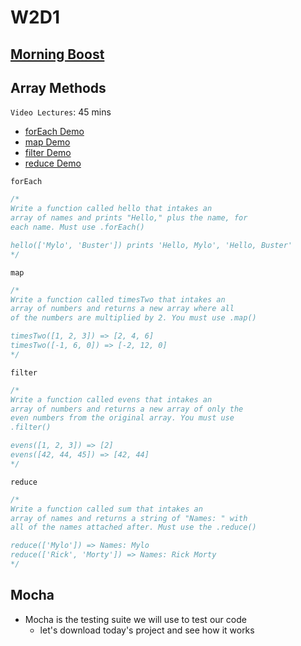 # W2D1

## [Morning Boost]

## Array Methods

`Video Lectures`: 45 mins

- [forEach Demo]
- [map Demo]
- [filter Demo]
- [reduce Demo]

`forEach`

  ```js
  /* 
  Write a function called hello that intakes an 
  array of names and prints "Hello," plus the name, for
  each name. Must use .forEach()

  hello(['Mylo', 'Buster']) prints 'Hello, Mylo', 'Hello, Buster'
  */
  ```

`map`

  ```js
  /* 
  Write a function called timesTwo that intakes an
  array of numbers and returns a new array where all 
  of the numbers are multiplied by 2. You must use .map()

  timesTwo([1, 2, 3]) => [2, 4, 6]
  timesTwo([-1, 6, 0]) => [-2, 12, 0]
  */
  ```

`filter`

  ```js
  /* 
  Write a function called evens that intakes an
  array of numbers and returns a new array of only the
  even numbers from the original array. You must use
  .filter()

  evens([1, 2, 3]) => [2]
  evens([42, 44, 45]) => [42, 44]
  */
  ```

`reduce`

  ```js
  /* 
  Write a function called sum that intakes an
  array of names and returns a string of "Names: " with
  all of the names attached after. Must use the .reduce()

  reduce(['Mylo']) => Names: Mylo 
  reduce(['Rick', 'Morty']) => Names: Rick Morty 
  */
  ```

## Mocha

- Mocha is the testing suite we will use to test our code
  - let's download today's project and see how it works

<!-- Links per cohort -->
[Morning Boost]: https://open.appacademy.io/learn/js-py---jun-2021-cohort-1-online/week-2-jun-2021-cohort-1-online/monday-morning-boost
[forEach Demo]: https://open.appacademy.io/learn/js-py---jun-2021-cohort-1-online/week-2-jun-2021-cohort-1-online/for-each-demo
[map Demo]: https://open.appacademy.io/learn/js-py---jun-2021-cohort-1-online/week-2-jun-2021-cohort-1-online/map-demo
[filter Demo]: https://open.appacademy.io/learn/js-py---jun-2021-cohort-1-online/week-2-jun-2021-cohort-1-online/filter-demo
[reduce Demo]: https://open.appacademy.io/learn/js-py---jun-2021-cohort-1-online/week-2-jun-2021-cohort-1-online/reduce-demo

<!-- Constant Links -->
